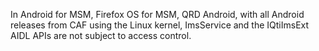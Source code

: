 In Android for MSM, Firefox OS for MSM, QRD Android, with all Android releases from CAF using the Linux kernel, ImsService and the IQtiImsExt AIDL APIs are not subject to access control.